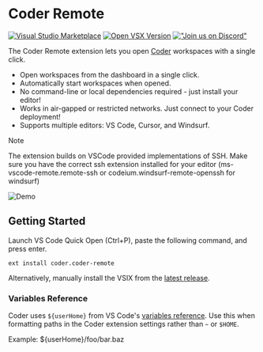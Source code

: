 # Coder Remote

[![Visual Studio Marketplace](https://vsmarketplacebadges.dev/version/coder.coder-remote.svg)](https://marketplace.visualstudio.com/items?itemName=coder.coder-remote)
[![Open VSX Version](https://img.shields.io/open-vsx/v/coder/coder-remote)](https://open-vsx.org/extension/coder/coder-remote)
[!["Join us on
Discord"](https://badgen.net/discord/online-members/coder)](https://coder.com/chat?utm_source=github.com/coder/vscode-coder&utm_medium=github&utm_campaign=readme.md)

The Coder Remote extension lets you open [Coder](https://github.com/coder/coder)
workspaces with a single click.

- Open workspaces from the dashboard in a single click.
- Automatically start workspaces when opened.
- No command-line or local dependencies required - just install your editor!
- Works in air-gapped or restricted networks. Just connect to your Coder
  deployment!
- Supports multiple editors: VS Code, Cursor, and Windsurf.

> [!NOTE]
> The extension builds on VSCode provided implementations of SSH. Make
> sure you have the correct ssh extension installed for your editor
> (ms-vscode-remote.remote-ssh or codeium.windsurf-remote-openssh for windsurf)

![Demo](https://github.com/coder/vscode-coder/raw/main/demo.gif?raw=true)

## Getting Started

Launch VS Code Quick Open (Ctrl+P), paste the following command, and press
enter.

```shell
ext install coder.coder-remote
```

Alternatively, manually install the VSIX from the
[latest release](https://github.com/coder/vscode-coder/releases/latest).

### Variables Reference

Coder uses `${userHome}` from VS Code's
[variables reference](https://code.visualstudio.com/docs/editor/variables-reference).
Use this when formatting paths in the Coder extension settings rather than `~`
or `$HOME`.

Example: ${userHome}/foo/bar.baz
